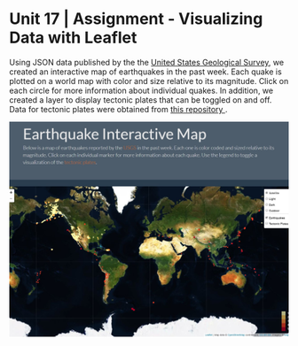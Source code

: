 # Unit 17 | Assignment - Visualizing Data with Leaflet

Using JSON data published by the the <a href="https://earthquake.usgs.gov/earthquakes/feed/v1.0/geojson.php"> United States Geological Survey</a>, we created an interactive map of earthquakes in the past week. Each quake is plotted on a world map with color and size relative to its magnitude. Click on each circle for more information about individual quakes.  In addition, we created a layer to display tectonic plates that can be toggled on and off.  Data for tectonic plates were obtained from <a href="https://github.com/fraxen/tectonicplates"> this repository </a>.

![2-Finished Map](Images/FinishedMap.jpg)